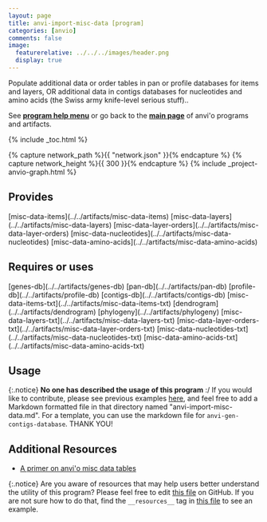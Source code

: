 ```yaml
---
layout: page
title: anvi-import-misc-data [program]
categories: [anvio]
comments: false
image:
  featurerelative: ../../../images/header.png
  display: true
---
```


Populate additional data or order tables in pan or profile databases for items and layers, OR additional data in contigs databases for nucleotides and amino acids (the Swiss army knife-level serious stuff)..

See **[program help menu](../../../vignette#anvi-import-misc-data)** or go back to the **[main page](../../)** of anvi'o programs and artifacts.


{% include _toc.html %}
<div id="svg" class="subnetwork"></div>
{% capture network_path %}{{ "network.json" }}{% endcapture %}
{% capture network_height %}{{ 300 }}{% endcapture %}
{% include _project-anvio-graph.html %}


## Provides

<p style="text-align: left" markdown="1"><span class="artifact-p">[misc-data-items](../../artifacts/misc-data-items)</span> <span class="artifact-p">[misc-data-layers](../../artifacts/misc-data-layers)</span> <span class="artifact-p">[misc-data-layer-orders](../../artifacts/misc-data-layer-orders)</span> <span class="artifact-p">[misc-data-nucleotides](../../artifacts/misc-data-nucleotides)</span> <span class="artifact-p">[misc-data-amino-acids](../../artifacts/misc-data-amino-acids)</span></p>

## Requires or uses

<p style="text-align: left" markdown="1"><span class="artifact-r">[genes-db](../../artifacts/genes-db)</span> <span class="artifact-r">[pan-db](../../artifacts/pan-db)</span> <span class="artifact-r">[profile-db](../../artifacts/profile-db)</span> <span class="artifact-r">[contigs-db](../../artifacts/contigs-db)</span> <span class="artifact-r">[misc-data-items-txt](../../artifacts/misc-data-items-txt)</span> <span class="artifact-r">[dendrogram](../../artifacts/dendrogram)</span> <span class="artifact-r">[phylogeny](../../artifacts/phylogeny)</span> <span class="artifact-r">[misc-data-layers-txt](../../artifacts/misc-data-layers-txt)</span> <span class="artifact-r">[misc-data-layer-orders-txt](../../artifacts/misc-data-layer-orders-txt)</span> <span class="artifact-r">[misc-data-nucleotides-txt](../../artifacts/misc-data-nucleotides-txt)</span> <span class="artifact-r">[misc-data-amino-acids-txt](../../artifacts/misc-data-amino-acids-txt)</span></p>

## Usage


{:.notice}
**No one has described the usage of this program** :/ If you would like to contribute, please see previous examples [here](https://github.com/merenlab/anvio/tree/master/anvio/docs/programs), and feel free to add a Markdown formatted file in that directory named "anvi-import-misc-data.md". For a template, you can use the markdown file for `anvi-gen-contigs-database`. THANK YOU!


## Additional Resources


* [A primer on anvi&#39;o misc data tables](http://merenlab.org/2017/12/11/additional-data-tables/)


{:.notice}
Are you aware of resources that may help users better understand the utility of this program? Please feel free to edit [this file](https://github.com/merenlab/anvio/tree/master/bin/anvi-import-misc-data) on GitHub. If you are not sure how to do that, find the `__resources__` tag in [this file](https://github.com/merenlab/anvio/blob/master/bin/anvi-interactive) to see an example.
